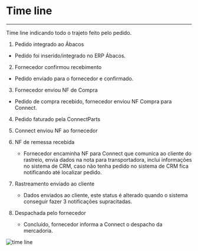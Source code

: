 # Time line

---

Time line indicando todo o trajeto feito pelo pedido.
1) Pedido integrado ao Ábacos
- Pedido foi inserido/integrado no ERP Ábacos.

2) Fornecedor confirmou recebimento
- Pedido enviado para o fornecedor e confirmado.

3) Fornecedor enviou NF de Compra
- Pedido de compra recebido, fornecedor enviou NF Compra para Connect.

4) Pedido faturado pela ConnectParts

5) Connect enviou NF ao fornecedor

6) NF de remessa recebida
    - Fornecedor encaminha NF para Connect que comunica ao cliente do rastreio, envia dados na nota para transportadora, inclui informações no sistema de CRM, caso não tenha pedido no sistema de CRM fica notificando até localizar pedido.

7) Rastreamento enviado ao cliente
    - Dados enviados ao cliente, este status é alterado quando o sistema conseguir fazer 3 notificações supracitadas.

8) Despachada pelo fornecedor
    - Concluído, fornecedor informa a Connect o despacho da mercadoria.


![time line](http://developers.connectparts.com.br/imagens/drop2/dropforn07.png)

